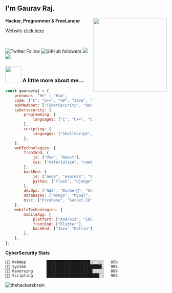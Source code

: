 <h2>I'm Gaurav Raj.</h2>
<img align='right' src="https://media.giphy.com/media/M9gbBd9nbDrOTu1Mqx/giphy.gif" width="230">
<p><b>Hacker, Programmer & FreeLancer</b></p>
<p>Website <a href="https://gauravraj.tech">click here</a></p><br>

![Twitter Follow](https://img.shields.io/twitter/follow/thehackersbrain?label=Follow)
![GitHub followers](https://img.shields.io/github/followers/thehackersbrain?label=Follow&style=social)
![](https://visitor-badge.glitch.me/badge?page_id=thehackersbrain.thehackersbrain)
![](https://img.shields.io/website?down_color=red&down_message=offline&up_color=green&up_message=online&url=https%3A%2F%2Fgauravraj.tech%2F?style=flat&logo=appveyor)

### <img src="https://media.giphy.com/media/oVvhEYvWDvE1G/giphy.gif" width="50"> A little more about me...  

```jsx
const gauravraj = {
    pronouns: "He" | "Him",
    code: ["C", "C++", "C#", "Java", "Python", "Ruby", "Perl", "Bash"],
    askMeAbout: ["CyberSecurity", "Hacking", "Coding/Programming", "Web Development", "Software Development"],
    cybersecurity: {
        programming: {
            languages: ["C", "C++", "C#", "Python", "Java", "Ruby", ]
        },
        scripting: {
            languages: ["ShellScript", "Batch", "Python"]
        },
    },
    webTechnologies: {
        frontEnd: {
            js: ["Vue", "React"],
            css: ["materialize", "vuetify", "bootstrap", "tailwind"]
        },
        backEnd: {
            js: ["node", "express", "SuiteScript"],
            python: ["flask", "django"]
        },
        devOps: ["AWS", "Docker🐳", "Azure", "Nginx", "Apache2"],
        databases: ["mongo", "MySql", "sqlite"],
        misc: ["Firebase", "Socket.IO", "selenium", "open-cv", "php", "SuiteApp"]
    },
    mobileTechnologies: {
        mobileApp: {
            platform: ["Android", "IOS"],
            frontEnd: ["Flutter"],
            backEnd: ["Java" "Kotlin"]
        },
    },    
};
```


**CyberSecurity Stats** 

```text
👨‍💻 WebApp         ███████████████████░░░░░░   85% 
👨‍💻 System         ████████████████████████░   98%
👨‍💻 Reversing      ████████████████████░░░░░   88% 
👨‍💻 Scripting      ███████████████████████░░   90%
```
<p align="left">
  <img src="https://github-readme-stats.vercel.app/api?username=thehackersbrain&show_icons=true" alt="thehackersbrain" /> 
</p>

